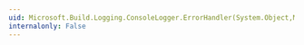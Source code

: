 ```yaml
---
uid: Microsoft.Build.Logging.ConsoleLogger.ErrorHandler(System.Object,Microsoft.Build.Framework.BuildErrorEventArgs)
internalonly: False
---
```

